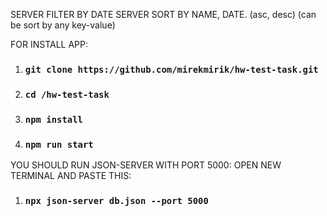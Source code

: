 SERVER FILTER BY DATE
SERVER SORT BY NAME, DATE. (asc, desc) (can be sort by any key-value)

FOR INSTALL APP: 
1. ### `git clone https://github.com/mirekmirik/hw-test-task.git`
2. ### `cd /hw-test-task`
3. ### `npm install`
4. ### `npm run start`

YOU SHOULD RUN JSON-SERVER WITH PORT 5000: OPEN NEW TERMINAL AND PASTE THIS:
1. ### `npx json-server db.json --port 5000`
